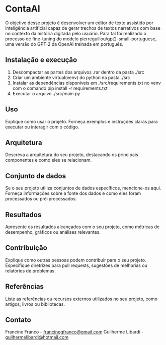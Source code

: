 # ContaAI

O objetivo desse projeto é desenvolver um editor de texto assistido por inteligência artificial capaz de gerar trechos de textos narrativos com base no contexto da história digitada pelo usuário. Para tal foi realizado o processo de fine-tuning do modelo pierreguillou/gpt2-small-portuguese, uma versão do GPT-2 da OpenAI treinada em português.

## Instalação e execução

1. Descompactar as partes dos arquivos .rar dentro da pasta ./src
2. Criar um ambiente virtual(venv) do python na pasta ./src
3. Instalar as dependências disponíveis em ./src/requirements.txt no venv com o comando pip install -r requirements.txt
4. Executar o arquivo ./src/main.py

## Uso

Explique como usar o projeto. Forneça exemplos e instruções claras para executar ou interagir com o código.

## Arquitetura

Descreva a arquitetura do seu projeto, destacando os principais componentes e como eles se relacionam.

## Conjunto de dados

Se o seu projeto utiliza conjuntos de dados específicos, mencione-os aqui. Forneça informações sobre a fonte dos dados e como eles foram processados ou pré-processados.

## Resultados

Apresente os resultados alcançados com o seu projeto, como métricas de desempenho, gráficos ou análises relevantes.

## Contribuição

Explique como outras pessoas podem contribuir para o seu projeto. Especifique diretrizes para pull requests, sugestões de melhorias ou relatórios de problemas.

## Referências

Liste as referências ou recursos externos utilizados no seu projeto, como artigos, livros ou bibliotecas.

## Contato

Francine Franco - francinegfranco@gmail.com
Guilherme Libardi - guilhermelibardi@hotmail.com
